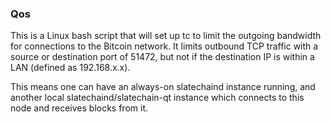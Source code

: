 ### Qos ###

This is a Linux bash script that will set up tc to limit the outgoing bandwidth for connections to the Bitcoin network. It limits outbound TCP traffic with a source or destination port of 51472, but not if the destination IP is within a LAN (defined as 192.168.x.x).

This means one can have an always-on slatechaind instance running, and another local slatechaind/slatechain-qt instance which connects to this node and receives blocks from it.
